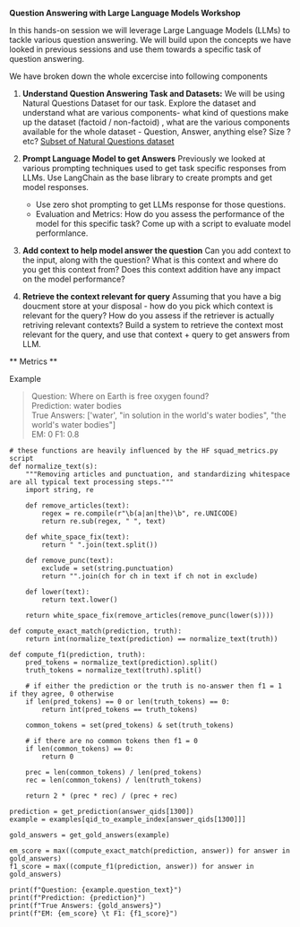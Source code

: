 **Question Answering with Large Language Models Workshop**

In this hands-on session we will leverage Large Language Models (LLMs) to tackle various question answering. We will build upon the concepts we have looked in previous sessions and use them towards a specific task of question answering.

We have broken down the whole excercise into following components

1. **Understand Question Answering Task and Datasets:** We will be using Natural Questions Dataset for our task. Explore the dataset and understand what are various components- what kind of questions make up the dataset (factoid / non-factoid) , what are the various components available for the whole dataset - Question, Answer, anything else? Size ? etc? [Subset of Natural Questions dataset](https://drive.google.com/drive/folders/1QCQaVHV1X92rziud-XgoIWqAIRmemUVI?usp=sharing)

2. **Prompt Language Model to get Answers** Previously we looked at various prompting techniques used to get task specific responses from LLMs. Use LangChain as the base library to create prompts and get model responses.
    - Use zero shot prompting to get LLMs response for those questions.
    - Evaluation and Metrics: How do you assess the performance of the model for this specific task? Come up with a script to evaluate model performlance.

3. **Add context to help model answer the question** Can you add context to the input, along with the question? What is this context and where do you get this context from? Does this context addition have any impact on the model performance?    

4. **Retrieve the context relevant for query** Assuming that you have a big doucment store at your disposal - how do you pick which context is relevant for the query? How do you assess if the retriever is actually retriving relevant contexts? Build a system to retrieve the context most relevant for the query, and use that context + query to get answers from LLM.


** Metrics **

Example

> Question: Where on Earth is free oxygen found?  
Prediction: water bodies  
True Answers: ['water', "in solution in the world's water bodies", "the world's water bodies"]  
EM: 0 	 F1: 0.8


```
# these functions are heavily influenced by the HF squad_metrics.py script
def normalize_text(s):
    """Removing articles and punctuation, and standardizing whitespace are all typical text processing steps."""
    import string, re

    def remove_articles(text):
        regex = re.compile(r"\b(a|an|the)\b", re.UNICODE)
        return re.sub(regex, " ", text)

    def white_space_fix(text):
        return " ".join(text.split())

    def remove_punc(text):
        exclude = set(string.punctuation)
        return "".join(ch for ch in text if ch not in exclude)

    def lower(text):
        return text.lower()

    return white_space_fix(remove_articles(remove_punc(lower(s))))

def compute_exact_match(prediction, truth):
    return int(normalize_text(prediction) == normalize_text(truth))

def compute_f1(prediction, truth):
    pred_tokens = normalize_text(prediction).split()
    truth_tokens = normalize_text(truth).split()
    
    # if either the prediction or the truth is no-answer then f1 = 1 if they agree, 0 otherwise
    if len(pred_tokens) == 0 or len(truth_tokens) == 0:
        return int(pred_tokens == truth_tokens)
    
    common_tokens = set(pred_tokens) & set(truth_tokens)
    
    # if there are no common tokens then f1 = 0
    if len(common_tokens) == 0:
        return 0
    
    prec = len(common_tokens) / len(pred_tokens)
    rec = len(common_tokens) / len(truth_tokens)

    return 2 * (prec * rec) / (prec + rec)

prediction = get_prediction(answer_qids[1300])
example = examples[qid_to_example_index[answer_qids[1300]]]

gold_answers = get_gold_answers(example)

em_score = max((compute_exact_match(prediction, answer)) for answer in gold_answers)
f1_score = max((compute_f1(prediction, answer)) for answer in gold_answers)

print(f"Question: {example.question_text}")
print(f"Prediction: {prediction}")
print(f"True Answers: {gold_answers}")
print(f"EM: {em_score} \t F1: {f1_score}")
```
<!-- 
- retrieval eval example? 
-->


